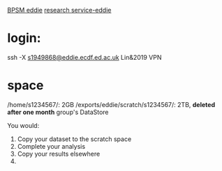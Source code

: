[BPSM eddie](http://129.215.170.35/07_Using_Eddie.html)
[research service-eddie](https://www.wiki.ed.ac.uk/display/ResearchServices/Anaconda)

# login:
ssh -X s1949868@eddie.ecdf.ed.ac.uk
Lin&2019
VPN
# space
/home/s1234567/: 2GB
/exports/eddie/scratch/s1234567/: 2TB, **deleted after one month**
group's DataStore

You would:
1.  Copy your dataset to the scratch space
2.  Complete your analysis
3.  Copy your results elsewhere
4. 
<!--stackedit_data:
eyJoaXN0b3J5IjpbLTE4MjY3MTQxNDEsLTE1NTc2NTUwNDMsNT
U1MzEzMjExLDMwMzEyNjg3NiwtMTM3NTM3MTIzNCwtNTM3NzM5
MTQ1LC0xMzI3Njg4MjgyLDcwMjAwMTIzMCwzNjk1NjAwNTBdfQ
==
-->